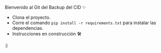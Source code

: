 Bienvenido al Git del Backup del CID ✨

- Clona el proyecto.
- Corre el comando ``` pip install -r requirements.txt ``` para instalar las dependencias.
- Instrucciones en construcción 🛠

:)
